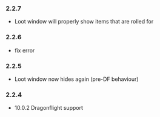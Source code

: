 ### 2.2.7
- Loot window will properly show items that are rolled for

### 2.2.6
- fix error

### 2.2.5
- Loot window now hides again (pre-DF behaviour)

### 2.2.4
- 10.0.2 Dragonflight support